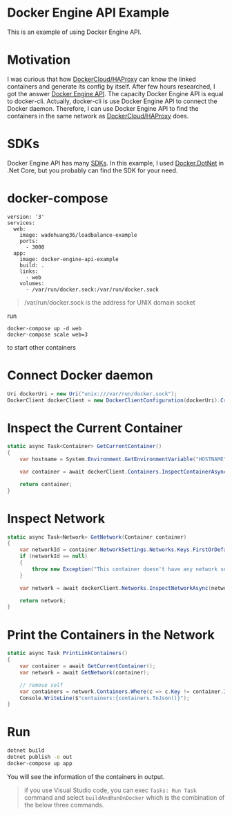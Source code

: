 # Docker Engine API Example 

This is an example of using Docker Engine API.

# Motivation
I was curious that how [DockerCloud/HAProxy](https://hub.docker.com/r/dockercloud/haproxy/) can know the linked containers and generate its config by itself. After few hours researched, I got the answer [Docker Engine API](https://docs.docker.com/engine/api/). The capacity Docker Engine API is equal to docker-cli. Actually, docker-cli is use Docker Engine API to connect the Docker daemon. Therefore, I can use Docker Engine API to find the containers in the same network as [DockerCloud/HAProxy](https://hub.docker.com/r/dockercloud/haproxy/) does.

# SDKs
Docker Engine API has many [SDKs](https://docs.docker.com/engine/api/sdks/). In this example, I used [Docker.DotNet](https://github.com/Microsoft/Docker.DotNet) in .Net Core, but you probably can find the SDK for your need.

# docker-compose
```
version: '3'
services:
  web:
    image: wadehuang36/loadbalance-example
    ports:
      - 3000
  app:
    image: docker-engine-api-example
    build: .
    links:
      - web
    volumes:
      - /var/run/docker.sock:/var/run/docker.sock
```

>/var/run/docker.sock is the address for UNIX domain socket

run
```
docker-compose up -d web
docker-compose scale web=3
```
to start other containers

# Connect Docker daemon
```csharp
Uri dockerUri = new Uri("unix:///var/run/docker.sock");
DockerClient dockerClient = new DockerClientConfiguration(dockerUri).CreateClient();
```

# Inspect the Current Container
```csharp
static async Task<Container> GetCurrentContainer()
{
    var hostname = System.Environment.GetEnvironmentVariable("HOSTNAME");

    var container = await dockerClient.Containers.InspectContainerAsync(hostname);

    return container;
}
```

# Inspect Network
```csharp
static async Task<Network> GetNetwork(Container container)
{
    var networkId = container.NetworkSettings.Networks.Keys.FirstOrDefault();
    if (networkId == null)
    {
        throw new Exception("This container doesn't have any network setting");
    }

    var network = await dockerClient.Networks.InspectNetworkAsync(networkId);

    return network;
}
```

# Print the Containers in the Network
```csharp
static async Task PrintLinkContainers()
{
    var container = await GetCurrentContainer();
    var network = await GetNetwork(container);

    // remove self
    var containers = network.Containers.Where(c => c.Key != container.ID);
    Console.WriteLine($"containers:{containers.ToJson()}");
}
```

# Run
```bash
dotnet build
dotnet publish -o out
docker-compose up app
```

You will see the information of the containers in output.

> if you use Visual Studio code, you can exec `Tasks: Run Task` command and select `buildAndRunOnDocker` which is the combination of the below three commands.
